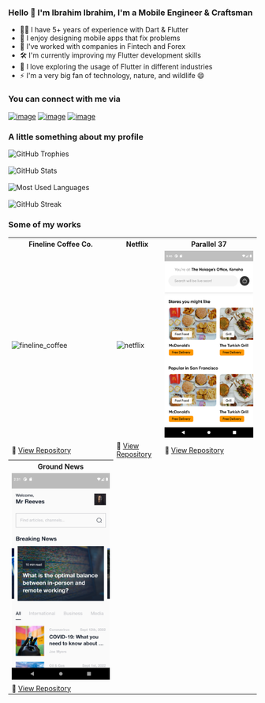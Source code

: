 ### Hello 👋 I'm Ibrahim Ibrahim, I'm a Mobile Engineer & Craftsman

- 👷‍♂️ I have 5+ years of experience with Dart & Flutter
- 💙 I enjoy designing mobile apps that fix problems
- 🤝 I've worked with companies in Fintech and Forex
- 🛠️ I'm currently improving my Flutter development skills 
- 🧠 I love exploring the usage of Flutter in different industries
- ⚡ I'm a very big fan of technology, nature, and wildlife 😄

<!-- ## 🛠️ Tools and Technologies

![](https://img.shields.io/badge/Dart-1967D2?style=for-the-badge&logo=dart&logoColor=white)
![](https://img.shields.io/badge/Flutter-027dfd?style=for-the-badge&logo=flutter&logoColor=white)
![](https://img.shields.io/badge/Kotlin-a020f0?style=for-the-badge&logo=kotlin&logoColor=white)
![](https://img.shields.io/badge/Markdown-000000?style=for-the-badge&logo=markdown&logoColor=white)
![](https://img.shields.io/badge/Visual_Studio_Code-264de4?style=for-the-badge&logo=Visual%20Studio%20Code&logoColor=white)
![](https://img.shields.io/badge/Git-f1502f?style=for-the-badge&logo=git&logoColor=white) -->

### You can connect with me via

<!-- [![](https://img.shields.io/badge/Twitter-@devwraithe-informational?style=flat&logo=twitter&logoColor=white&color=00acee )](https://www.twitter.com/devwraithe)
[![](https://img.shields.io/badge/LinkedIn-@ibrahimaibrahim-informational?style=flat&logo=linkedin&logoColor=white&color=0072b1 )](https://linkedin.com/in/ibrahimaibrahim)
[![](https://img.shields.io/badge/Gmail-@devwraithe-informational?style=flat&logo=gmail&logoColor=white&color=ea4335)](mailto:ibrahimibrahim851@outlook.com) -->

[![image](https://img.shields.io/badge/LinkedIn-0077B5?style=for-the-badge&logo=linkedin&logoColor=white)](https://www.linkedin.com/in/ibrahimaibrahim/)
[![image](https://img.shields.io/badge/Twitter-1DA1F2?style=for-the-badge&logo=twitter&logoColor=white)](https://www.twitter.com/devwraithe/)
[![image](https://img.shields.io/badge/Gmail-D14836?style=for-the-badge&logo=gmail&logoColor=white)](mailto:ibrahimibrahim851@outlook.com)

### A little something about my profile
![GitHub Trophies](https://github-profile-trophy.vercel.app/?username=devwraithe&theme=radical&column=4&margin-w=15&margin-h=15)
<br/><br/>
![GitHub Stats](https://github-readme-stats.vercel.app/api?username=devwraithe&theme=radical&show_icons=true)
<br/><br/>
![Most Used Languages](https://github-readme-stats.vercel.app/api/top-langs/?username=devwraithe&layout=compact&theme=radical)
<br/><br/>
![GitHub Streak](https://streak-stats.demolab.com?user=devwraithe&theme=radical&border_radius=04.5&date_format=j%20M%5B%20Y%5D)

### Some of my works

<table>
  <tbody height="300%">
    <tr>
	<th>Fineline Coffee Co.</th>	
	<th>Netflix</th>	
	<th>Parallel 37</th>
    </tr>
    <tr>
	<td>
	    <img src="https://user-images.githubusercontent.com/39105147/236547945-288f78cc-83cf-4673-a192-fddad68c5ca9.png" alt="fineline_coffee"></img>
	</td>
	<td>
	    <img src="https://github.com/devwraithe/netflix/blob/master/assets/screenshots/intro.png" alt="netflix"></img>
	</td>
	<td>
	    <img src="https://github.com/devwraithe/parallel_37/raw/master/assets/shots/a.png" alt="parallel_37"></img>
	</td>
	</td>
    </tr>
    <tr>
	<td>
	    🔗 <a href="https://www.github.com/devwraithe/fineline_coffee">View Repository</a>
	</td>
	<td>
	    🔗 <a href="https://www.github.com/devwraithe/netflix">View Repository</a>
	</td>
	<td>
	    🔗 <a href="https://www.github.com/devwraithe/parallel_37">View Repository</a>
	</td>
    </tr>
    <tr>
	<th>Ground News</th>	
    </tr>
    <tr>
	<td>
	    <img src="https://github.com/devwraithe/ground-news/blob/master/assets/screenshots/1.png" alt="ground_news"></img>
	</td>
    </tr>
    <tr>
	<td>
	    🔗 <a href="https://www.github.com/devwraithe/ground-news">View Repository</a>
	</td>
    </tr>
  </tbody>
<table>
